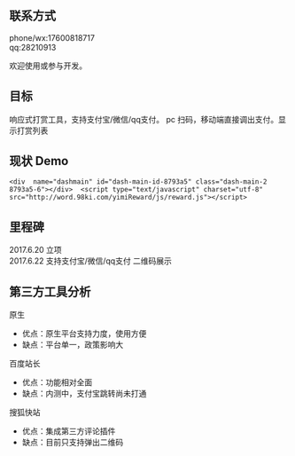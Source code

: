## 联系方式   
phone/wx:17600818717  
qq:28210913  

欢迎使用或参与开发。

## 目标
响应式打赏工具，支持支付宝/微信/qq支付。 pc 扫码，移动端直接调出支付。显示打赏列表

## 现状 Demo
	<div  name="dashmain" id="dash-main-id-8793a5" class="dash-main-2 8793a5-6"></div>	<script type="text/javascript" charset="utf-8" src="http://word.98ki.com/yimiReward/js/reward.js"></script>

## 里程碑
2017.6.20 立项  
2017.6.22 支持支付宝/微信/qq支付 二维码展示



## 第三方工具分析
原生
* 优点：原生平台支持力度，使用方便
* 缺点：平台单一，政策影响大  

百度站长
* 优点：功能相对全面
* 缺点：内测中，支付宝跳转尚未打通  

搜狐快站
* 优点：集成第三方评论插件
* 缺点：目前只支持弹出二维码


